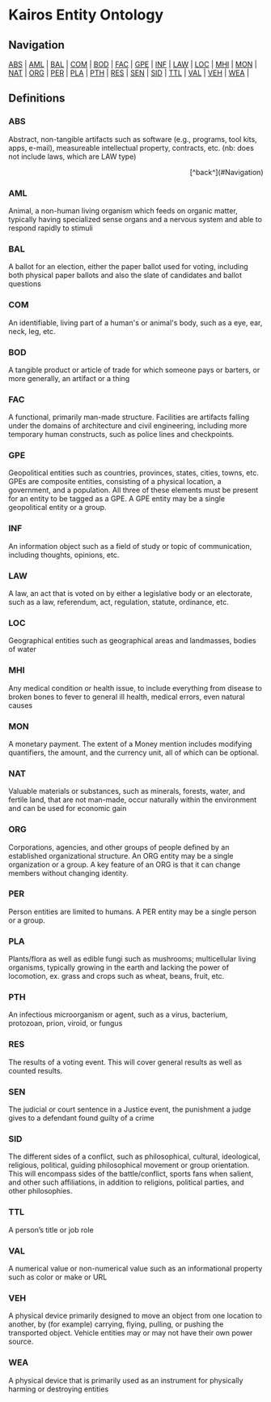 # Kairos Entity Ontology

## Navigation
[ABS](#ABS) | [AML](#AML) | [BAL](#BAL) | [COM](#COM) | [BOD](#BOD) | [FAC](#FAC) | [GPE](#GPE) | [INF](#INF) | [LAW](#LAW) | [LOC](#LOC) | [MHI](#MHI) | [MON](#MON) | [NAT](#NAT) | [ORG](#ORG) | [PER](#PER) | [PLA](#PLA) | [PTH](#PTH) | [RES](#RES) | [SEN](#SEN) | [SID](#SID) | [TTL](#TTL) | [VAL](#VAL) | [VEH](#VEH) | [WEA](#WEA) | 

## Definitions

### ABS
Abstract, non-tangible artifacts such as software (e.g., programs, tool kits, apps, e-mail), measureable intellectual property, contracts, etc. (nb: does not include laws, which are LAW type) 
<br>
<div style="text-align: right"> [^back^](#Navigation) </div>

### AML
Animal, a non-human living organism which feeds on organic matter, typically having specialized sense organs and a nervous system and able to respond rapidly to stimuli

### BAL
A ballot for an election, either the paper ballot used for voting, including both physical paper ballots and also the slate of candidates and ballot questions

### COM
An identifiable, living part of a human's or animal's body, such as a eye, ear, neck, leg, etc.

### BOD
A tangible product or article of trade for which someone pays or barters, or more generally, an artifact or a thing

### FAC
A functional, primarily man-made structure. Facilities are artifacts falling under the domains of architecture and civil engineering, including more temporary human constructs, such as police lines and checkpoints.

### GPE
Geopolitical entities such as countries, provinces, states, cities, towns, etc. GPEs are composite entities, consisting of a physical location, a government, and a population. All three of these elements must be present for an entity to be tagged as a GPE. A GPE entity may be a single geopolitical entity or a group.

### INF
An information object such as a field of study or topic of communication, including thoughts, opinions, etc.

### LAW
A law, an act that is voted on by either a legislative body or an electorate, such as a law, referendum, act, regulation, statute, ordinance, etc.

### LOC
Geographical entities such as geographical areas and landmasses, bodies of water

### MHI
Any medical condition or health issue, to include everything from disease to broken bones to fever to general ill health, medical errors, even natural causes

### MON
A monetary payment. The extent of a Money mention includes modifying quantifiers, the amount, and the currency unit, all of which can be optional.

### NAT
Valuable materials or substances, such as minerals, forests, water, and fertile land, that are not man-made, occur naturally within the environment and can be used for economic gain

### ORG
Corporations, agencies, and other groups of people defined by an established organizational structure. An ORG entity may be a single organization or a group. A key feature of an ORG is that it can change members without changing identity.

### PER
Person entities are limited to humans. A PER entity may be a single person or a group.

### PLA
Plants/flora as well as edible fungi such as mushrooms; multicellular living organisms, typically growing in the earth and  lacking the power of locomotion, ex. grass and crops such as wheat, beans, fruit, etc.

### PTH
An infectious microorganism or agent, such as a virus, bacterium, protozoan, prion, viroid, or fungus

### RES
The results of a voting event.  This will cover general results as well as counted results.

### SEN
The judicial or court sentence in a Justice event, the punishment a judge gives to a defendant found guilty of a crime

### SID
The different sides of a conflict, such as  philosophical, cultural, ideological, religious, political, guiding philosophical movement or group orientation.  This will encompass sides of the battle/conflict, sports fans when salient, and other such affiliations, in addition to religions, political parties, and other philosophies.

### TTL
A person’s title or job role

### VAL
A numerical value or non-numerical value such as an informational property such as color or make or URL

### VEH
A physical device primarily designed to move an object from one location to another, by (for example) carrying, flying, pulling, or pushing the transported object. Vehicle entities may or may not have their own power source.

### WEA
A physical device that is primarily used as an instrument for physically harming or destroying entities
